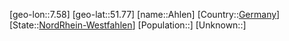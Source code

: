 ﻿---
location: [51.77,7.58]
type: City
tags:
- geo/City


SpocWebEntityId: 28687
isDeleted: false
confidential: public

---
[geo-lon::7.58]
[geo-lat::51.77]
[name::Ahlen]
[Country::[Germany](geo/Continent/Europe/Germany.md)]
[State::[NordRhein-Westfahlen](NordRhein-Westfahlen)]
[Population::]
[Unknown::]

